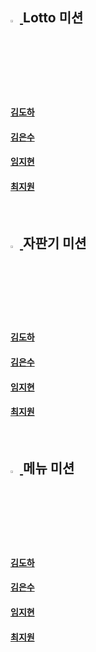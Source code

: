 ## <a href="https://github.com/woowacourse-precourse/java-lotto-6"> <img src="https://em-content.zobj.net/source/microsoft-teams/363/slot-machine_1f3b0.png" width="3%"> </a> Lotto 미션

#### <a href = "https://github.com/dohaahi/java-lotto-6-practice/pull/1"/> 김도하

#### <a href = "https://github.com/minisyu/java-lotto-practice/pull/1"/> 김은수

#### <a href = "https://github.com/Jiihyun/java-lotto-6-practice/pull/1"/> 임지현

#### <a href = "링크를 입력해 주세요"/> 최지원
<br>

## <a href="https://github.com/woowacourse/java-vendingmachine-precourse"> <img src="https://em-content.zobj.net/source/microsoft-teams/363/coin_1fa99.png" width="3%"> </a> 자판기 미션

#### <a href = "https://github.com/dohaahi/java-vendingmachine-practice/pull/1"/> 김도하

#### <a href = "링크를 입력해 주세요"/> 김은수

#### <a href = "https://github.com/Jiihyun/java-vendingmachine-practice/pull/1"/> 임지현

#### <a href = "링크를 입력해 주세요"/> 최지원
<br>

## <a href="https://github.com/parkmuhyeun/java-menu/tree/main"> <img src="https://em-content.zobj.net/source/microsoft-teams/363/cooking_1f373.png" width="3%"> </a> 메뉴 미션

#### <a href = "https://github.com/dohaahi/java-menu-practice/pull/1"/> 김도하

#### <a href = "https://github.com/minisyu/java-menu-practice/pull/2"/> 김은수

#### <a href = "https://github.com/Jiihyun/java-menu-practice/pull/1"/> 임지현

#### <a href = "링크를 입력해 주세요"/> 최지원
